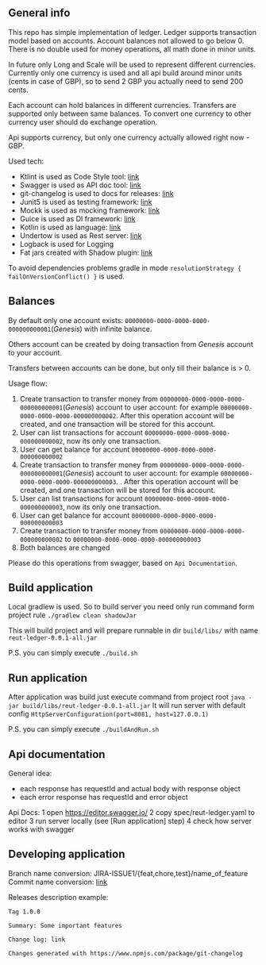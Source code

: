 ## General info
This repo has simple implementation of ledger.
Ledger supports transaction model based on accounts. Account balances not allowed to go below 0.
There is no double used for money operations, all math done in minor units.

In future only Long and Scale will be used to represent different
currencies. Currently only one currency is used and all api build around minor units (cents in case of GBP), so to send 
2 GBP you actually need to send 200 cents.

Each account can hold balances in different currencies. Transfers are supported only between same balances.
To convert one currency to other currency user should do exchange operation.

Api supports currency, but only one currency actually allowed right now - GBP.

Used tech:
- Ktlint is used as Code Style tool: [link](https://ktlint.github.io/)
- Swagger is used as API doc tool: [link](https://swagger.io/specification/)
- git-changelog is used to docs for releases: [link](https://www.npmjs.com/package/git-changelog)
- Junit5 is used as testing framework: [link](https://junit.org/junit5/docs/current/user-guide/#overview-what-is-junit-5)
- Mockk is used as mocking framework: [link](https://github.com/mockk/mockk)
- Guice is used as DI framework: [link](https://github.com/google/guice)
- Kotlin is used as language: [link](https://kotlinlang.org/)
- Undertow is used as Rest server: [link](http://undertow.io/)
- Logback is used for Logging
- Fat jars created with Shadow plugin: [link](https://github.com/johnrengelman/shadow)

To avoid dependencies problems gradle in mode `resolutionStrategy { failOnVersionConflict() }` is used.

## Balances
By default only one account exists: `00000000-0000-0000-0000-000000000001`(*Genesis*) with infinite balance.

Others account can be created by doing transaction from *Genesis* account to your account.

Transfers between accounts can be done, but only till their balance is > 0.

Usage flow:
1. Create transaction to transfer money from `00000000-0000-0000-0000-000000000001`(*Genesis*) account to user account: for example `00000000-0000-0000-0000-000000000002`. After this operation
 account will be created, and one transaction will be stored for this account. 
2. User can list transactions for account `00000000-0000-0000-0000-000000000002`, now its only one transaction.
3. User can get balance for account `00000000-0000-0000-0000-000000000002`
4. Create transaction to transfer money from `00000000-0000-0000-0000-000000000001`(*Genesis*) account to user account: for example `00000000-0000-0000-0000-000000000003`. . After this operation
account will be created, and one transaction will be stored for this account.
5. User can list transactions for account `00000000-0000-0000-0000-000000000003`, now its only one transaction.
6. User can get balance for account `00000000-0000-0000-0000-000000000003`
7. Create transaction to transfer money from `00000000-0000-0000-0000-000000000002` to `00000000-0000-0000-0000-000000000003`
8. Both balances are changed

Please do this operations from swagger, based on `Api Documentation`.

## Build application
Local gradlew is used. So to build server you need only run command form project rule
`./gradlew clean shadowJar`

This will build project and will prepare runnable in dir `build/libs/` with name `reut-ledger-0.0.1-all.jar`

P.S. you can simply execute `./build.sh`

## Run application
After application was build just execute command from project root
`java -jar build/libs/reut-ledger-0.0.1-all.jar`
It will run server with default config `HttpServerConfiguration(port=8081, host=127.0.0.1)` 

P.S. you can simply execute `./buildAndRun.sh`

## Api documentation
General idea:
 - each response has requestId and actual body with response object
 - each error response has requestId and error object

Api Docs: 
 1 open https://editor.swagger.io/
 2 copy spec/reut-ledger.yaml to editor
 3 run server locally (see [Run application] step)
 4 check how server works with swagger
 
## Developing application
Branch name conversion: JIRA-ISSUE1/{feat,chore,test}/name_of_feature
Commit name conversion: [link](https://gist.github.com/stephenparish/9941e89d80e2bc58a153#format-of-the-commit-message)

Releases description example:

```
Tag 1.0.0

Summary: Some important features

Change log: link

Changes generated with https://www.npmjs.com/package/git-changelog
```

